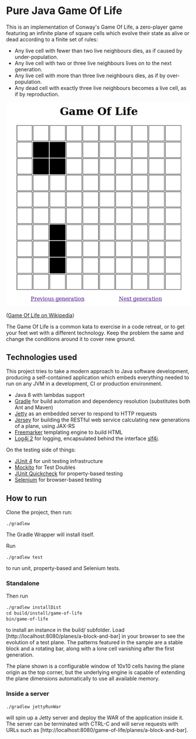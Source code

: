 # Pure Java Game Of Life

This is an implementation of Conway's Game Of Life, a zero-player game featuring an infinite plane of square cells which evolve their state as alive or dead according to a finite set of rules:

- Any live cell with fewer than two live neighbours dies, as if caused by under-population.
- Any live cell with two or three live neighbours lives on to the next generation.
- Any live cell with more than three live neighbours dies, as if by over-population.
- Any dead cell with exactly three live neighbours becomes a live cell, as if by reproduction.

![Sample screen from this application](sample.png)

([Game Of Life on Wikipedia](https://en.wikipedia.org/wiki/Conway's_Game_of_Life))

The Game Of Life is a common kata to exercise in a code retreat, or to get your feet wet with a different technology. Keep the problem the same and change the conditions around it to cover new ground.

## Technologies used

This project tries to take a modern approach to Java software development, producing a self-contained application which embeds everything needed to run on any JVM in a development, CI or production environment. 

- Java 8 with lambdas support
- [Gradle](http://gradle.org/) for build automation and dependency resolution (substitutes both Ant and Maven)
- [Jetty](http://www.eclipse.org/jetty/) as an embedded server to respond to HTTP requests
- [Jersey](https://jersey.java.net/) for building the RESTful web service calculating new generations of a plane, using JAX-RS
- [Freemarker](http://freemarker.incubator.apache.org/) templating engine to build HTML
- [Log4j 2](http://logging.apache.org/log4j/2.x/) for logging, encapsulated behind the interface [slf4j](http://www.slf4j.org/).

On the testing side of things:

- [JUnit 4](http://junit.org/) for unit testing infrastructure
- [Mockito](http://mockito.org/) for Test Doubles
- [JUnit Quickcheck](https://github.com/pholser/junit-quickcheck) for property-based testing
- [Selenium](http://www.seleniumhq.org/) for browser-based testing


## How to run

Clone the project, then run:

```
./gradlew
```

The Gradle Wrapper will install itself.

Run

```
./gradlew test
```

to run unit, property-based and Selenium tests.


### Standalone

Then run

```
./gradlew installDist
cd build/install/game-of-life
bin/game-of-life
```

to install an instance in the build/ subfolder. Load [http://localhost:8080/planes/a-block-and-bar] in your browser to see the evolution of a test plane. The patterns featured in the sample are a stable block and a rotating bar, along with a lone cell vanishing after the first generation.

The plane shown is a configurable window of 10x10 cells having the plane origin as the top corner, but the underlying engine is capable of extending the plane dimensions automatically to use all available memory.

### Inside a server

```
./gradlew jettyRunWar
```

will spin up a Jetty server and deploy the WAR of the application inside it. The server can be terminated with CTRL-C and will serve requests with URLs such as [http://localhost:8080/game-of-life/planes/a-block-and-bar].
